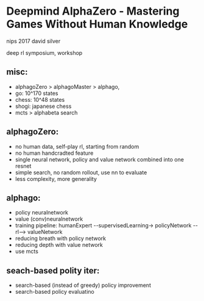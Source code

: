 # Deepmind AlphaZero - Mastering Games Without Human Knowledge
nips 2017
david silver

deep rl symposium, workshop

## misc:
* alphagoZero > alphagoMaster > alphago,
* go: 10^170 states
* chess: 10^48 states
* shogi: japanese chess
* mcts > alphabeta search

## alphagoZero:
* no human data, self-play rl, starting from random
* no human handcradted feature
* single neural network, policy and value network combined into one resnet
* simple search, no random rollout, use nn to evaluate
* less complexity, more generality

## alphago:
* policy neuralnetwork
* value (conv)neuralnetwork
* training pipeline:
  humanExpert --supervisedLearning-> policyNetwork --rl--> valueNetwork
* reducing breath with policy network
* reducing depth with value network
* use mcts

## seach-based polity iter:
* search-based (instead of greedy) policy improvement
* search-based policy evaluatino
